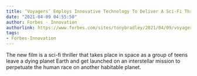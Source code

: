 ```yaml
---
title: ‘Voyagers’ Employs Innovative Technology To Deliver A Sci-Fi Thriller
date: "2021-04-09 04:55:50"
author: Forbes - Innovation
authorlink: https://www.forbes.com/sites/tonybradley/2021/04/09/voyagers-employs-innovative-technology-to-deliver-a-sci-fi-thriller/
tags:
- Forbes-Innovation
---
```

The new film is a sci-fi thriller that takes place in space as a group of teens leave a dying planet Earth and get launched on an interstellar mission to perpetuate the human race on another habitable planet.